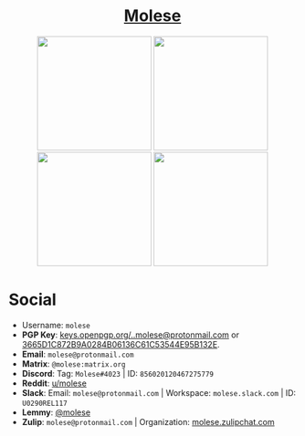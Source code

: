 <h1 align="center">
  <a href=https://github.com/m0lese>Molese</a>
</h1>

<p align="center">
  <img src="https://github.com/m0lese/m0lese/blob/prime/email.png" width="200" height="200">
  <img src="https://github.com/m0lese/m0lese/blob/prime/pgp.png" width="200" height="200">
  <img src="https://github.com/m0lese/m0lese/blob/prime/adamant.png" width="200" height="200">
  <img src="https://github.com/m0lese/m0lese/blob/prime/matrix.png" width="200" height="200">
</p>


# Social
* Username: `molese`
* **PGP Key**: [keys.openpgp.org/..molese@protonmail.com](https://keys.openpgp.org/search?q=molese%40protonmail.com) or [3665D1C872B9A0284B06136C61C53544E95B132E](https://keys.openpgp.org/vks/v1/by-fingerprint/3665D1C872B9A0284B06136C61C53544E95B132E).
* **Email**: `molese@protonmail.com`
* **Matrix**: `@molese:matrix.org`
* **Discord**: Tag: `Molese#4023` | ID: `856020120467275779`
* **Reddit**: [u/molese](https://www.reddit.com/user/molese)
* **Slack**: Email: `molese@protonmail.com` | Workspace: `molese.slack.com` | ID: `U0290REL117`
* **Lemmy**: [@molese](https://lemmy.ml/u/molese)
* **Zulip**: `molese@protonmail.com` | Organization: [molese.zulipchat.com](https://molese.zulipchat.com)
